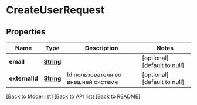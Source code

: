# CreateUserRequest
## Properties

Name | Type | Description | Notes
------------ | ------------- | ------------- | -------------
**email** | [**String**](string.md) |  | [optional] [default to null]
**externalId** | [**String**](string.md) | Id пользователя во внешней системе | [optional] [default to null]

[[Back to Model list]](../README.md#documentation-for-models) [[Back to API list]](../README.md#documentation-for-api-endpoints) [[Back to README]](../README.md)

